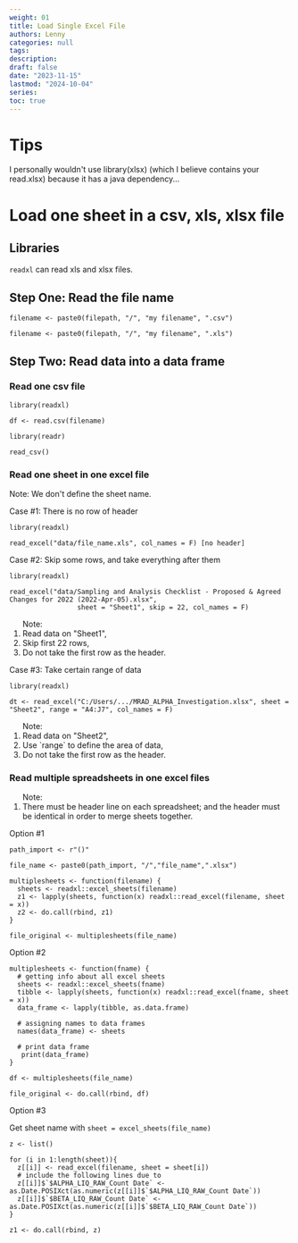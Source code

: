 ```yaml
---
weight: 01
title: Load Single Excel File
authors: Lenny
categories: null
tags: 
description: 
draft: false
date: "2023-11-15"
lastmod: "2024-10-04"
series:
toc: true
---
```



<!--more-->


# Tips

I personally wouldn't use library(xlsx) (which I believe contains your read.xlsx) because it has a java dependency...


# Load one sheet in a csv, xls, xlsx file

## Libraries

`readxl` can read xls and xlsx files.


## Step One: Read the file name
```
filename <- paste0(filepath, "/", "my filename", ".csv")

filename <- paste0(filepath, "/", "my filename", ".xls")

```

## Step Two: Read data into a data frame

### Read one csv file

```
library(readxl)

df <- read.csv(filename)
```

```
library(readr)

read_csv()
```


### Read one sheet in one excel file

Note: We don't define the sheet name.

Case #1: There is no row of header

```
library(readxl)
 
read_excel("data/file_name.xls", col_names = F) [no header]
```

Case #2: Skip some rows, and take everything after them

```
library(readxl)
 
read_excel("data/Sampling and Analysis Checklist - Proposed & Agreed Changes for 2022 (2022-Apr-05).xlsx", 
                 sheet = "Sheet1", skip = 22, col_names = F)
```

<ol>Note:
<li>Read data on "Sheet1",</li>
<li>Skip first 22 rows,</li>
<li>Do not take the first row as the header.</li>
</ol>


Case #3: Take certain range of data

```
library(readxl)
 
dt <- read_excel("C:/Users/.../MRAD_ALPHA_Investigation.xlsx", sheet = "Sheet2", range = "A4:J7", col_names = F)
```

<ol>Note:
<li>Read data on "Sheet2",</li>
<li>Use `range` to define the area of data,</li>
<li>Do not take the first row as the header.</li>
</ol>


### Read multiple spreadsheets in one excel files

<ol>Note: 
<li>There must be header line on each spreadsheet; and the header must be identical in order to merge sheets together.</li>
</ol>

Option #1

``` 
path_import <- r"()"
 
file_name <- paste0(path_import, "/","file_name",".xlsx")

multiplesheets <- function(filename) {
  sheets <- readxl::excel_sheets(filename)
  z1 <- lapply(sheets, function(x) readxl::read_excel(filename, sheet = x))
  z2 <- do.call(rbind, z1)
}
 
file_original <- multiplesheets(file_name)
```

Option #2

```
multiplesheets <- function(fname) {
  # getting info about all excel sheets
  sheets <- readxl::excel_sheets(fname)
  tibble <- lapply(sheets, function(x) readxl::read_excel(fname, sheet = x))
  data_frame <- lapply(tibble, as.data.frame)
 
  # assigning names to data frames
  names(data_frame) <- sheets
 
  # print data frame
   print(data_frame)
}
 
df <- multiplesheets(file_name)
 
file_original <- do.call(rbind, df)
```


Option #3


Get sheet name with `sheet = excel_sheets(file_name)`


```
z <- list()
 
for (i in 1:length(sheet)){
  z[[i]] <- read_excel(filename, sheet = sheet[i])
  # include the following lines due to
  z[[i]]$`$ALPHA_LIQ_RAW_Count Date` <- as.Date.POSIXct(as.numeric(z[[i]]$`$ALPHA_LIQ_RAW_Count Date`))
  z[[i]]$`$BETA_LIQ_RAW_Count Date` <- as.Date.POSIXct(as.numeric(z[[i]]$`$BETA_LIQ_RAW_Count Date`))
}
 
z1 <- do.call(rbind, z)
```